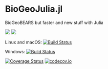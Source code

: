 # BioGeoJulia.jl
BioGeoBEARS but faster and new stuff with Julia

[![](https://img.shields.io/badge/docs-stable-blue.svg)](https://JuliaLang.github.io/BioGeoJulia.jl/stable)
[![](https://img.shields.io/badge/docs-dev-blue.svg)](https://JuliaLang.github.io/BioGeoJulia.jl/dev)

Linux and macOS: [![Build Status](https://travis-ci.org/JuliaLang/BioGeoJulia.jl.svg?branch=master)](https://travis-ci.org/JuliaLang/BioGeoJulia.jl)

Windows: [![Build Status](https://ci.appveyor.com/api/projects/status/github/JuliaLang/BioGeoJulia.jl?branch=master&svg=true)](https://ci.appveyor.com/project/tkelman/example-jl/branch/master)

[![Coverage Status](https://coveralls.io/repos/JuliaLang/BioGeoJulia.jl/badge.svg?branch=master)](https://coveralls.io/r/JuliaLang/BioGeoJulia.jl?branch=master)
[![codecov.io](http://codecov.io/github/JuliaLang/BioGeoJulia.jl/coverage.svg?branch=master)](http://codecov.io/github/JuliaLang/BioGeoJulia.jl?branch=master)

